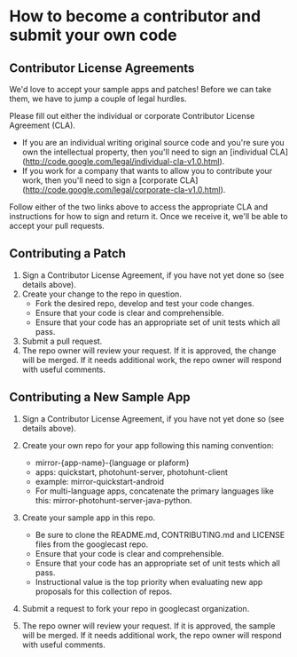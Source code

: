 # How to become a contributor and submit your own code

## Contributor License Agreements

We'd love to accept your sample apps and patches! Before we can take them, we 
have to jump a couple of legal hurdles.

Please fill out either the individual or corporate Contributor License Agreement
(CLA).

  * If you are an individual writing original source code and you're sure you
    own the intellectual property, then you'll need to sign an [individual CLA]
    (http://code.google.com/legal/individual-cla-v1.0.html).
  * If you work for a company that wants to allow you to contribute your work,
    then you'll need to sign a [corporate CLA]
    (http://code.google.com/legal/corporate-cla-v1.0.html).

Follow either of the two links above to access the appropriate CLA and
instructions for how to sign and return it. Once we receive it, we'll be able to
accept your pull requests.

## Contributing a Patch

1. Sign a Contributor License Agreement, if you have not yet done so (see
   details above).
1. Create your change to the repo in question.
    * Fork the desired repo, develop and test your code changes.
    * Ensure that your code is clear and comprehensible.
    * Ensure that your code has an appropriate set of unit tests which all pass.
1. Submit a pull request.
1. The repo owner will review your request. If it is approved, the change will
   be merged. If it needs additional work, the repo owner will respond with
   useful comments.

## Contributing a New Sample App

1. Sign a Contributor License Agreement, if you have not yet done so (see
   details above).
1. Create your own repo for your app following this naming convention:
    * mirror-{app-name}-{language or plaform}
    * apps: quickstart, photohunt-server, photohunt-client
    * example:  mirror-quickstart-android
    * For multi-language apps, concatenate the primary languages like this:
      mirror-photohunt-server-java-python.

1. Create your sample app in this repo.
    * Be sure to clone the README.md, CONTRIBUTING.md and LICENSE files from the
      googlecast repo.
    * Ensure that your code is clear and comprehensible.
    * Ensure that your code has an appropriate set of unit tests which all pass.
    * Instructional value is the top priority when evaluating new app proposals for
      this collection of repos.
1. Submit a request to fork your repo in googlecast organization.
1. The repo owner will review your request. If it is approved, the sample will
   be merged. If it needs additional work, the repo owner will respond with 
   useful comments.
